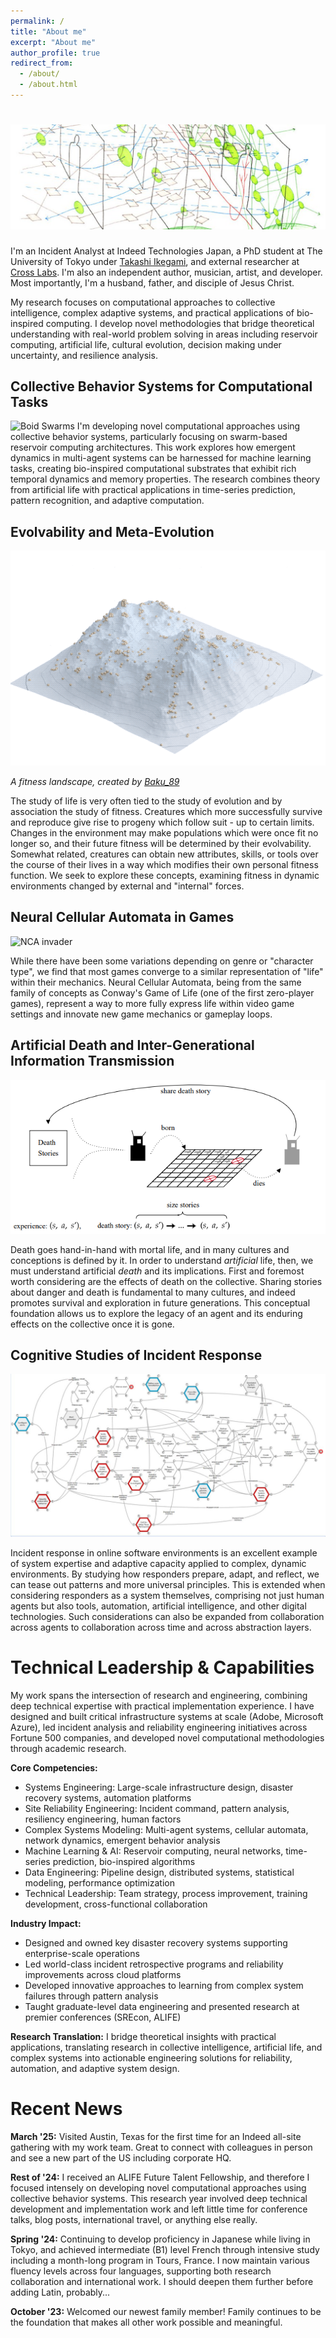 ```yaml
---
permalink: /
title: "About me"
excerpt: "About me"
author_profile: true
redirect_from: 
  - /about/
  - /about.html
---
```

# ![Minds and Thoughts](/images/mindsandthoughts.jpg)

I'm an Incident Analyst at Indeed Technologies Japan, a PhD student at The University of Tokyo under [Takashi Ikegami](https://www.sacral.c.u-tokyo.ac.jp/), and external researcher at [Cross Labs](https://www.crosslabs.org/). I'm also an independent author, musician, artist, and developer. Most importantly, I'm a husband, father, and disciple of Jesus Christ.

My research focuses on computational approaches to collective intelligence, complex adaptive systems, and practical applications of bio-inspired computing. I develop novel methodologies that bridge theoretical understanding with real-world problem solving in areas including reservoir computing, artificial life, cultural evolution, decision making under uncertainty, and resilience analysis.

Collective Behavior Systems for Computational Tasks
------
![Boid Swarms](https://cdn.prod.website-files.com/5e338abdcf951ffb0e1fadb1/668a533557f343512dda931e_flock-1080x720.gif)
I'm developing novel computational approaches using collective behavior systems, particularly focusing on swarm-based reservoir computing architectures. This work explores how emergent dynamics in multi-agent systems can be harnessed for machine learning tasks, creating bio-inspired computational substrates that exhibit rich temporal dynamics and memory properties. The research combines theory from artificial life with practical applications in time-series prediction, pattern recognition, and adaptive computation.


Evolvability and Meta-Evolution
------
![Fitness landscape](/images/terrain_0.gif)

*A fitness landscape, created by [Baku_89](https://baku89.com/2021/01/10/fitness-landscape?lang=en)*

The study of life is very often tied to the study of evolution and by association the study of fitness. Creatures which more successfully survive and reproduce give rise to progeny which follow suit - up to certain limits. Changes in the environment may make populations which were once fit no longer so, and their future fitness will be determined by their evolvability. Somewhat related, creatures can obtain new attributes, skills, or tools over the course of their lives in a way which modifies their own personal fitness function. We seek to explore these concepts, examining fitness in dynamic environments changed by external and "internal" forces.

Neural Cellular Automata in Games
------
![NCA invader](/images/nca_invader.gif)

While there have been some variations depending on genre or "character type", we find that most games converge to a similar representation of "life" within their mechanics. Neural Cellular Automata, being from the same family of concepts as Conway's Game of Life (one of the first zero-player games), represent a way to more fully express life within video game settings and innovate new game mechanics or gameplay loops.

Artificial Death and Inter-Generational Information Transmission
------
![ADeath Diagram](/images/death_rl.PNG)

Death goes hand-in-hand with mortal life, and in many cultures and conceptions is defined by it. In order to understand *artificial* life, then, we must understand artificial *death* and its implications. First and foremost worth considering are the effects of death on the collective. Sharing stories about danger and death is fundamental to many cultures, and indeed promotes survival and exploration in future generations. This conceptual foundation allows us to explore the legacy of an agent and its enduring effects on the collective once it is gone.

Cognitive Studies of Incident Response
------
![FRAM of An Incident Response Process](/images/fram.JPG)

Incident response in online software environments is an excellent example of system expertise and adaptive capacity applied to complex, dynamic environments. By studying how responders prepare, adapt, and reflect, we can tease out patterns and more universal principles. This is extended when considering responders as a system themselves, comprising not just human agents but also tools, automation, artificial intelligence, and other digital technologies. Such considerations can also be expanded from collaboration across agents to collaboration across time and across abstraction layers.

Technical Leadership & Capabilities
===========
My work spans the intersection of research and engineering, combining deep technical expertise with practical implementation experience. I have designed and built critical infrastructure systems at scale (Adobe, Microsoft Azure), led incident analysis and reliability engineering initiatives across Fortune 500 companies, and developed novel computational methodologies through academic research.

<b>Core Competencies:</b>
* Systems Engineering: Large-scale infrastructure design, disaster recovery systems, automation platforms
* Site Reliability Engineering: Incident command, pattern analysis, resiliency engineering, human factors
* Complex Systems Modeling: Multi-agent systems, cellular automata, network dynamics, emergent behavior analysis
* Machine Learning & AI: Reservoir computing, neural networks, time-series prediction, bio-inspired algorithms
* Data Engineering: Pipeline design, distributed systems, statistical modeling, performance optimization
* Technical Leadership: Team strategy, process improvement, training development, cross-functional collaboration

<b>Industry Impact:</b>
* Designed and owned key disaster recovery systems supporting enterprise-scale operations
* Led world-class incident retrospective programs and reliability improvements across cloud platforms
* Developed innovative approaches to learning from complex system failures through pattern analysis
* Taught graduate-level data engineering and presented research at premier conferences (SREcon, ALIFE)

<b>Research Translation:</b> I bridge theoretical insights with practical applications, translating research in collective intelligence, artificial life, and complex systems into actionable engineering solutions for reliability, automation, and adaptive system design.

Recent News
===========
<b>March '25:</b> Visited Austin, Texas for the first time for an Indeed all-site gathering with my work team. Great to connect with colleagues in person and see a new part of the US including corporate HQ.

<b>Rest of '24:</b> I received an ALIFE Future Talent Fellowship, and therefore I focused intensely on developing novel computational approaches using collective behavior systems. This research year involved deep technical development and implementation work and left little time for conference talks, blog posts, international travel, or anything else really.

<b>Spring '24:</b>  Continuing to develop proficiency in Japanese while living in Tokyo, and achieved intermediate (B1) level French through intensive study including a month-long program in Tours, France. I now maintain various fluency levels across four languages, supporting both research collaboration and international work. I should deepen them further before adding Latin, probably...

<b>October '23:</b> Welcomed our newest family member! Family continues to be the foundation that makes all other work possible and meaningful.
